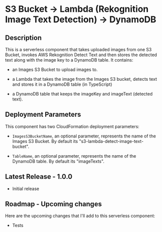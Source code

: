 
# S3 Bucket -> Lambda (Rekognition Image Text Detection) -> DynamoDB

## Description

This is a serverless component that takes uploaded images from one S3 Bucket, invokes AWS Rekognition Detect Text and then stores the detected text along with the image key to a DynamoDB table. It contains:

- an Images S3 Bucket to upload images to.

- a Lambda that takes the image from the Images S3 bucket, detects text and stores it in a DynamoDB table (in TypeScript)

- a DynamoDB table that keeps the imageKey and imageText (detected text).

## Deployment Parameters

This component has two CloudFormation deployment parameters:

- `ImagesS3BucketName`, an optional parameter, represents the name of the Images S3 Bucket. By default its "s3-lambda-detect-image-text-bucket".

- `TableName`, an optional parameter, represents the name of the DynamoDB table. By default its "imageTexts".

## Latest Release - 1.0.0

- Initial release

## Roadmap - Upcoming changes

Here are the upcoming changes that I'll add to this serverless component:

- Tests
